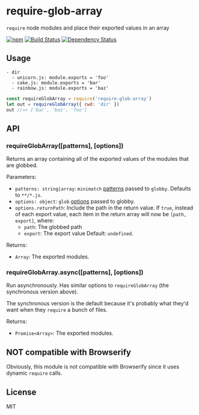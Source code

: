 # require-glob-array

`require` node modules and place their exported values in an array

[![npm](https://img.shields.io/npm/v/require-glob-array.svg?style=flat-square)](https://www.npmjs.com/package/require-glob-array)
[![Build Status](https://img.shields.io/travis/seangenabe/require-glob-array/master.svg?style=flat-square)](https://travis-ci.org/seangenabe/require-glob-array)
[![Dependency Status](https://img.shields.io/david/seangenabe/require-glob-array.svg?style=flat-square)](https://david-dm.org/seangenabe/require-glob-array)

## Usage

```
- dir
  - unicorn.js: module.exports = 'foo'
  - cake.js: module.exports = 'bar'
  - rainbow.js: module.exports = 'baz'
```

```javascript
const requireGlobArray = require('require-glob-array')
let out = requireGlobArray({ cwd: 'dir' })
out //=> ['bar', 'baz', 'foo']
```

## API

### requireGlobArray([patterns], [options])

Returns an array containing all of the exported values of the modules that
are globbed.

Parameters:
* `patterns: string|array`: `minimatch` [patterns](https://github.com/isaacs/minimatch#usage) passed to `globby`. Defaults to `**/*.js`.
* `options: object`: `glob` [options](https://github.com/isaacs/node-glob#options) passed to globby.
* `options.returnPath`: Include the path in the return value. If `true`, instead of each export value, each item in the return array will now be `[path, export]`, where:
  * `path`: The globbed path
  * `export`: The export value
  Default: `undefined`.

Returns:
*  `Array`: The exported modules.

### requireGlobArray.async([patterns], [options])

Run asynchronously. Has similar options to `requireGlobArray` (the synchronous version above).

The synchronous version is the default because it's probably what they'd want when they `require` a bunch of files.

Returns:
* `Promise<Array>`: The exported modules.

## NOT compatible with Browserify

Obviously, this module is not compatible with Browserify since it uses dynamic `require` calls.

## License

MIT
